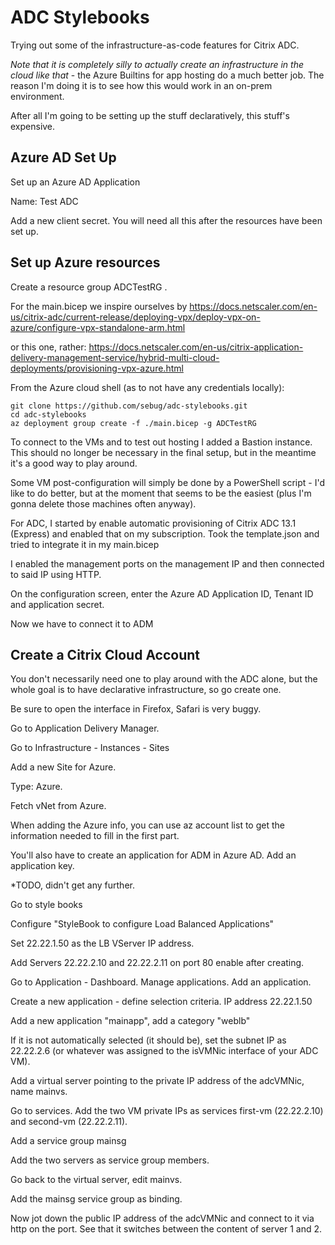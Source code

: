 # ADC Stylebooks
Trying out some of the infrastructure-as-code features for Citrix ADC.

*Note that it is completely silly to actually create an infrastructure in the cloud like that* - the Azure Builtins for app hosting do a much better job. The reason I'm doing it is to see how this would work in an on-prem environment.

After all I'm going to be setting up the stuff declaratively, this stuff's expensive.

## Azure AD Set Up
Set up an Azure AD Application

Name: Test ADC

Add a new client secret. You will need all this after the resources have been set up.

## Set up Azure resources
Create a resource group ADCTestRG .

For the main.bicep we inspire ourselves by https://docs.netscaler.com/en-us/citrix-adc/current-release/deploying-vpx/deploy-vpx-on-azure/configure-vpx-standalone-arm.html

or this one, rather: https://docs.netscaler.com/en-us/citrix-application-delivery-management-service/hybrid-multi-cloud-deployments/provisioning-vpx-azure.html

From the Azure cloud shell (as to not have any credentials locally):

    git clone https://github.com/sebug/adc-stylebooks.git
    cd adc-stylebooks
    az deployment group create -f ./main.bicep -g ADCTestRG

To connect to the VMs and to test out hosting I added a Bastion instance. This should no longer be necessary
in the final setup, but in the meantime it's a good way to play around.

Some VM post-configuration will simply be done by a PowerShell script - I'd like to do better, but at the
moment that seems to be the easiest (plus I'm gonna delete those machines often anyway).

For ADC, I started by enable automatic provisioning of Citrix ADC 13.1 (Express) and enabled that on my subscription. Took the template.json and tried to integrate it in my main.bicep

I enabled the management ports on the management IP and then connected to said IP using HTTP.

On the configuration screen, enter the Azure AD Application ID, Tenant ID and application secret.

Now we have to connect it to ADM

## Create a Citrix Cloud Account
You don't necessarily need one to play around with the ADC alone, but the whole goal is to have declarative infrastructure,
so go create one.

Be sure to open the interface in Firefox, Safari is very buggy.

Go to Application Delivery Manager. 

Go to Infrastructure - Instances - Sites

Add a new Site for Azure.

Type: Azure.

Fetch vNet from Azure.

When adding the Azure info, you can use az account list to get the information needed to fill in the first part.

You'll also have to create an application for ADM in Azure AD. Add an application key.

*TODO, didn't get any further.

Go to style books

Configure "StyleBook to configure Load Balanced Applications"

Set 22.22.1.50 as the LB VServer IP address.

Add Servers 22.22.2.10 and 22.22.2.11 on port 80 enable after creating.

Go to Application - Dashboard. Manage applications. Add an application.

Create a new application - define selection criteria. IP address 22.22.1.50

Add a new application "mainapp", add a category "weblb"



If it is not automatically selected (it should be), set the subnet IP as 22.22.2.6 (or whatever was assigned to the isVMNic interface of your ADC VM).

Add a virtual server pointing to the private IP address of the adcVMNic, name mainvs.

Go to services. Add the two VM private IPs as services first-vm (22.22.2.10) and second-vm (22.22.2.11).

Add a service group mainsg

Add the two servers as service group members.

Go back to the virtual server, edit mainvs.

Add the mainsg service group as binding.

Now jot down the public IP address of the adcVMNic and connect to it via http on the port. See that it switches between the content of server 1 and 2.







